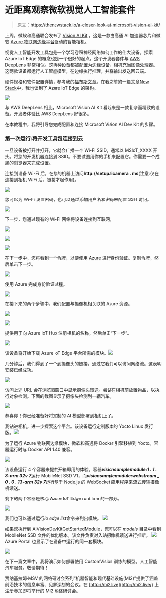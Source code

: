 # 近距离观察微软视觉人工智能套件

> 原文：<https://thenewstack.io/a-closer-look-at-microsoft-vision-ai-kit/>

上周，微软和高通联合发布了 [Vision AI Kit](https://aka.ms/visionaidevkit) ，这是一款由高通 AI 加速器芯片和微软 [Azure 物联网边缘平台](https://azure.microsoft.com/en-us/overview/iot/)驱动的智能相机。

视觉人工智能开发工具包是一个学习卷积神经网络如何工作的伟大设备。探索 Azure IoT Edge 的概念也是一个很好的起点。这个开发者套件与 [AWS DeepLens](https://thenewstack.io/deep-dive-amazon-deeplens/) 非常相似。这两种设备都被配置为边缘设备，相机充当图像处理器。这两款设备都运行人工智能模型，在边缘执行推理，并将输出发送回云端。

硬件规格和软件配置详情，参考我的[福布斯文章](https://www.forbes.com/sites/janakirammsv/2019/09/09/microsoft-vision-ai-developer-kit-simplifies-building-vision-based-deep-learning-projects/)。在我之前的一篇文章[New Stack](https://thenewstack.io/azure-iot-edge-a-technology-primer/)中，我也谈到了 Azure IoT Edge 的架构。

![](img/433d73ae5b6582ec706ea9bb35ad9371.png)

与 AWS DeepLens 相比，Microsoft Vision AI Kit 看起来是一款复杂而精致的设备。开发者体验比 AWS DeepLens 好很多。

在本教程中，我将引导您完成配置和连接 Microsoft Vision AI Dev Kit 的步骤。

### 第一次运行:将开发工具包连接到云

一旦设备被打开并打开，它就会广播一个 Wi-Fi SSID，通常以 MSIoT_XXXX 开头。将您的开发机器连接到 SSID。不要试图用你的手机来配置它。你需要一个成熟的浏览器来完成设置。

连接到设备 Wi-Fi 后，在您的机器上访问**http://setupaicamera . ms**(注意:仅在连接到相机 WiFi 后，链接才起作用)。

![](img/12ab6adfdfd32f71f2d4524ecb7964fd.png)

您可以为 Wi-Fi 设置密码，也可以通过添加用户名和密码来配置 SSH 访问。

![](img/c4eeb813350370f1b881b72a765891e0.png)

下一步，您通过现有的 Wi-Fi 网络将设备连接到互联网。

![](img/ba7b18587926a2820361832043fc4c3b.png)

![](img/e2558c6fa5af03da99d19b8eb5fba97f.png)

![](img/10b2c4ed08b865dfdc21890eecca7c2f.png)

在下一步中，您将看到一个令牌，以便使用 Azure 进行身份验证。复制令牌，然后单击下一步。

![](img/7b7446f66a6069cc849da19276e835fb.png)

使用 Azure 完成身份验证过程。

![](img/73cc9467899a5f06e40bc72fd61573a3.png)

在接下来的两个步骤中，我们配置与摄像机相关联的 Azure 资源。

![](img/fdb90d9852009a184e8b5895d8851e42.png)

![](img/8dbec0a0e8b8d17d5f6b0f9d86c6212a.png)

提供用于向 Azure IoT Hub 注册相机的名称，然后单击“下一步”。

![](img/e7f433b5bd789e907b060fa5b3473250.png)

该设备将开始下载 Azure IoT Edge 平台所需的模块。![](img/86916b24f8d9fdb8d631b66b381ee5dd.png)

几分钟后，我们得到了一个到摄像头的链接，通过它我们可以访问网络流。这表明安装已经成功。

![](img/a1b3a680aeac26a44a64e1bf6d02906b.png)

访问上述 URL 会在浏览器窗口中显示摄像头馈送。尝试在相机前放置物品，以执行对象检测。下面的截图显示了摄像头检测到一辆汽车。

![](img/06e6b1935a45ad67d074cd436a27984f.png)

恭喜你！你已经准备好将定制的 AI 模型部署到相机上了。

我钻进相机，进一步探索这个平台。该设备运行定制版本的 Yocto Linux 发行版。![](img/57c6dcb7ab7f645b4f5d00795dfb1029.png)

为了运行 Azure 物联网边缘模块，微软和高通将 Docker 引擎移植到 Yocto。容器运行时与 Docker API 1.40 兼容。

![](img/2bf231e539c55b2e42c178d176ec17c0.png)

该设备运行 4 个容器来提供开箱即用的体验。容器***visionsamplemodule:1 . 1 . 3-arm 32v 7***运行 MobileNet SSD V1，而***visionsamplemodule:webstream _ 0 . 0 . 13-arm 32v 7***运行基于 Node.js 的 WebSocket 应用程序来流式传输摄像机馈送。

剩下的两个容器是核心 Azure IoT Edge runt ime 的一部分。

![](img/f42b341e153d531625437dfcfb917bc2.png)

我们也可以通过运行*io edge list*命令来列出模块。 ![](img/036099a9a7f8cd42e5fcdc1f6cc220dd.png)

如果您执行到 AIVisionDevKitGetStartedModule，您可以在 *models* 目录中看到 MobileNet SSD 文件的优化版本。该文件负责对入站摄像机馈送进行推断。 ![](img/d9241d9d0f23743d450a91bca446eb5e.png) Azure Portal 也显示了在设备中运行的同一套模块。

![](img/f5a58e5a524d555a4fd52f12f874a0cc.png)

在下一篇文章中，我将演示如何部署使用 CustomVision 训练的模型。人工智能汽车服务。敬请期待！

贾纳基拉姆·MSV 的网络研讨会系列“机器智能和现代基础设施(MI2)”提供了涵盖前沿技术的信息丰富、见解深刻的会议。在 [http://mi2.live](http://mi2.live/) 上注册参加即将举行的 MI2 网络研讨会。

<svg xmlns:xlink="http://www.w3.org/1999/xlink" viewBox="0 0 68 31" version="1.1"><title>Group</title> <desc>Created with Sketch.</desc></svg>